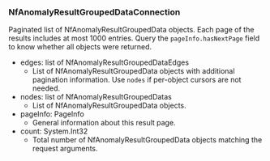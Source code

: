 ### NfAnomalyResultGroupedDataConnection
Paginated list of NfAnomalyResultGroupedData objects. Each page of the results includes at most 1000 entries. Query the `pageInfo.hasNextPage` field to know whether all objects were returned.

- edges: list of NfAnomalyResultGroupedDataEdges
  - List of NfAnomalyResultGroupedData objects with additional pagination information. Use `nodes` if per-object cursors are not needed.
- nodes: list of NfAnomalyResultGroupedDatas
  - List of NfAnomalyResultGroupedData objects.
- pageInfo: PageInfo
  - General information about this result page.
- count: System.Int32
  - Total number of NfAnomalyResultGroupedData objects matching the request arguments.
